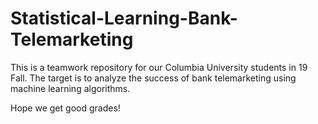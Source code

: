 # Statistical-Learning-Bank-Telemarketing
This is a teamwork repository for our Columbia University students in 19 Fall. The target is to analyze the success of bank telemarketing using machine learning algorithms.

Hope we get good grades!
